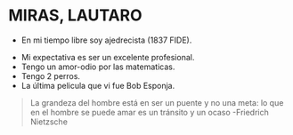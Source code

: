 # MIRAS, LAUTARO
+ En mi tiempo libre soy ajedrecista (1837 FIDE).
- Mi expectativa es ser un excelente profesional.
- Tengo un amor-odio por las matematicas.
- Tengo 2 perros.
- La última pelicula que vi fue Bob Esponja.
> La grandeza del hombre está en ser un puente y no una meta: lo que en el hombre se puede amar es un tránsito y un ocaso -Friedrich Nietzsche

